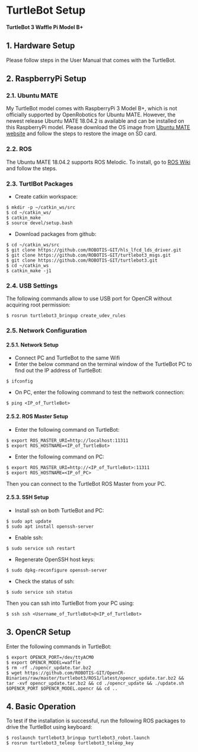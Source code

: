 # TurtleBot Setup
#### TurtleBot 3 Waffle Pi Model B+

## 1. Hardware Setup
Please follow steps in the User Manual that comes with the TurtleBot.

## 2. RaspberryPi Setup

### 2.1. Ubuntu MATE
My TurtleBot model comes with RaspberryPi 3 Model B+, which is not officially supported by OpenRobotics for Ubuntu MATE. However, the newest release Ubuntu MATE 18.04.2 is available and can be installed on this RaspberryPi model. Please download the OS image from [Ubuntu MATE website](https://ubuntu-mate.org/raspberry-pi/) and follow the steps to restore the image on SD card.

### 2.2. ROS
The Ubuntu MATE 18.04.2 supports ROS Melodic. To install, go to [ROS Wiki](http://wiki.ros.org/melodic/Installation/Ubuntu) and follow the steps.

### 2.3. TurtlBot Packages
* Create catkin workspace:
```
$ mkdir -p ~/catkin_ws/src
$ cd ~/catkin_ws/
$ catkin_make
$ source devel/setup.bash
```
* Download packages from github:
```
$ cd ~/catkin_ws/src
$ git clone https://github.com/ROBOTIS-GIT/hls_lfcd_lds_driver.git
$ git clone https://github.com/ROBOTIS-GIT/turtlebot3_msgs.git
$ git clone https://github.com/ROBOTIS-GIT/turtlebot3.git
$ cd ~/catkin_ws
$ catkin_make -j1
```

### 2.4. USB Settings
The following commands allow to use USB port for OpenCR without acquiring root permission:
```
$ rosrun turtlebot3_bringup create_udev_rules
```

### 2.5. Network Configuration

#### 2.5.1. Network Setup
* Connect PC and TurtleBot to the same Wifi
* Enter the below command on the terminal window of the TurtleBot PC to find out the IP address of TurtleBot:
```
$ ifconfig
```
* On PC, enter the following command to test the nettwork connection:
```
$ ping <IP_of_TurtleBot>
```

#### 2.5.2. ROS Master Setup
* Enter the following command on TurtleBot:
```
$ export ROS_MASTER_URI=http://localhost:11311
$ export ROS_HOSTNAME=<IP_of_TurtleBot>
```
* Enter the following command on PC:
```
$ export ROS_MASTER_URI=http://<IP_of_TurtleBot>:11311
$ export ROS_HOSTNAME=<IP_of_PC>
```
Then you can connect to the TurtleBot ROS Master from your PC.

#### 2.5.3. SSH Setup
* Install ssh on both TurtleBot and PC:
```
$ sudo apt update
$ sudo apt install openssh-server
```
* Enable ssh:
```
$ sudo service ssh restart
```
* Regenerate OpenSSH host keys:
```
$ sudo dpkg-reconfigure openssh-server
```
* Check the status of ssh:
```
$ sudo service ssh status
```
Then you can ssh into TurtleBot from your PC using:
```
$ ssh ssh <Username_of_TurtleBot>@<IP_of_TurtleBot>
```

## 3. OpenCR Setup
Enter the following commands in TurtleBot:
```
$ export OPENCR_PORT=/dev/ttyACM0
$ export OPENCR_MODEL=waffle
$ rm -rf ./opencr_update.tar.bz2
$ wget https://github.com/ROBOTIS-GIT/OpenCR-Binaries/raw/master/turtlebot3/ROS1/latest/opencr_update.tar.bz2 && tar -xvf opencr_update.tar.bz2 && cd ./opencr_update && ./update.sh $OPENCR_PORT $OPENCR_MODEL.opencr && cd ..
```

## 4. Basic Operation
To test if the installation is successful, run the following ROS packages to drive the TurtleBot using keyboard:
```
$ roslaunch turtlebot3_bringup turtlebot3_robot.launch
$ rosrun turtlebot3_teleop turtlebot3_teleop_key
```
